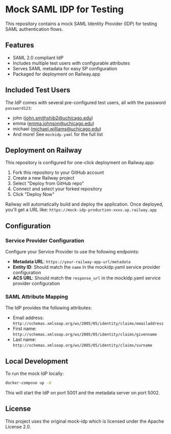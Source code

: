 # Mock SAML IDP for Testing

This repository contains a mock SAML Identity Provider (IDP) for testing SAML authentication flows.

## Features

- SAML 2.0 compliant IdP
- Includes multiple test users with configurable attributes
- Serves SAML metadata for easy SP configuration
- Packaged for deployment on Railway.app

## Included Test Users

The IdP comes with several pre-configured test users, all with the password `password123`:

- john (john.smithshib2@uchicago.edu)
- emma (emma.johnson@uchicago.edu)
- michael (michael.williams@uchicago.edu)
- And more! See `mockidp.yaml` for the full list

## Deployment on Railway

This repository is configured for one-click deployment on Railway.app:

1. Fork this repository to your GitHub account
2. Create a new Railway project
3. Select "Deploy from GitHub repo"
4. Connect and select your forked repository
5. Click "Deploy Now"

Railway will automatically build and deploy the application. Once deployed, you'll get a URL like:
`https://mock-idp-production-xxxx.up.railway.app`

## Configuration

### Service Provider Configuration

Configure your Service Provider to use the following endpoints:

- **Metadata URL**: `https://your-railway-app-url/metadata`
- **Entity ID**: Should match the `name` in the mockidp.yaml service provider configuration
- **ACS URL**: Should match the `response_url` in the mockidp.yaml service provider configuration

### SAML Attribute Mapping

The IdP provides the following attributes:
- Email address: `http://schemas.xmlsoap.org/ws/2005/05/identity/claims/emailaddress`
- First name: `http://schemas.xmlsoap.org/ws/2005/05/identity/claims/givenname`
- Last name: `http://schemas.xmlsoap.org/ws/2005/05/identity/claims/surname`

## Local Development

To run the mock IdP locally:

```bash
docker-compose up -d
```

This will start the IdP on port 5001 and the metadata server on port 5002.

## License

This project uses the original mock-idp which is licensed under the Apache License 2.0. 